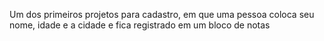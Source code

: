 Um dos primeiros projetos para cadastro, em que uma pessoa coloca seu nome, idade e a cidade e fica registrado em um bloco de notas 
